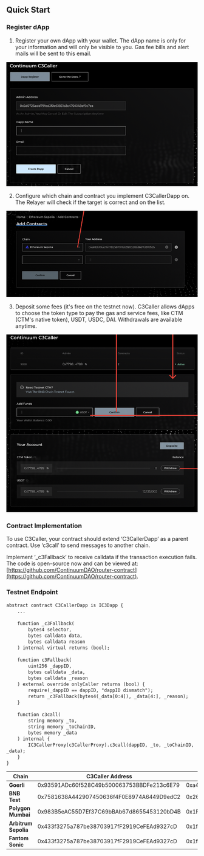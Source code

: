 ## Quick Start

### Register dApp

1. Register your own dApp with your wallet. The dApp name is only for your information and will only be visible to you. Gas fee bills and alert mails will be sent to this email.

<img src="/_media/C3CallerDappRegister.png"  alt=""/>

2. Configure which chain and contract you implement C3CallerDapp on. The Relayer will check if the target is correct and on the list.

<img src="/_media/C3CallerAddContracts.png"  alt=""/>

3. Deposit some fees (it's free on the testnet now). C3Caller allows dApps to choose the token type to pay the gas and service fees, like CTM (CTM's native token), USDT, USDC, DAI. Withdrawals are available anytime.

<img src="/_media/C3CallerFundAccount.png"  alt=""/>

### Contract Implementation

To use C3Caller, your contract should extend ‘C3CallerDapp’ as a parent contract. Use ‘c3call’ to send messages to another chain.

Implement ‘\_c3Fallback’ to receive calldata if the transaction execution fails. The code is open-source now and can be viewed at: [https://github.com/ContinuumDAO/router-contract](https://github.com/ContinuumDAO/router-contract).

### Testnet Endpoint

```
abstract contract C3CallerDapp is IC3Dapp {
    ...

    function _c3Fallback(
        bytes4 selector,
        bytes calldata data,
        bytes calldata reason
    ) internal virtual returns (bool);

    function c3Fallback(
        uint256 _dappID,
        bytes calldata _data,
        bytes calldata _reason
    ) external override onlyCaller returns (bool) {
        require(_dappID == dappID, "dappID dismatch");
        return _c3Fallback(bytes4(_data[0:4]), _data[4:], _reason);
    }

    function c3call(
        string memory _to,
        string memory _toChainID,
        bytes memory _data
    ) internal {
        IC3CallerProxy(c3CallerProxy).c3call(dappID, _to, _toChainID, _data);
    }
}
```


|  **Chain**   |  **C3Caller Address**   |  **Endpoint Address**   |
| --- | --- | --- |
|  **Goerli**   |  0x93591ADc60f528C49b500063753BBDFe213c6E79   |  0xa4C104db0937F1E886d5C9c9789D6f0e5bfBA75c   |
|  **BNB Test** |  0x7581638A442907450636f4F0E8974A6449D9edC2   |  0x2628F5641d4c06dD150b1852aa393B90c0EA40E8   |
|  **Polygon Mumbai** |  0x983B5eAC55D7Ef37C69bBAb67d8655453120bD4B   |  0x1F5CbcfAd7e33648747c9798A23084CE8C77b00e   |
|  **Arbitrum Sepolia** | 0x433f3275a787be38703917fF2919CeFEAd9327cD |  0x1f462e92005DC96D754C02d38c3D39Acbd01B9ca |
|  **Fantom Sonic** | 0x433f3275a787be38703917fF2919CeFEAd9327cD | 0x1f462e92005DC96D754C02d38c3D39Acbd01B9ca |

